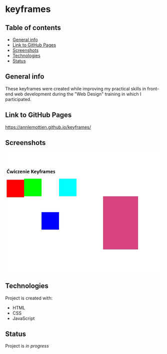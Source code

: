 # keyframes
## Table of contents
* [General info](#general-info)
* [Link to GitHub Pages](#link-to-gitHub-pages)
* [Screenshots](#screenshots)
* [Technologies](#technologies)
* [Status](#status)

## General info
These keyframes were created while improving my practical skills in front-end web development during the "Web Design" training in which I participated.

## Link to GitHub Pages
https://annlemottien.github.io/keyframes/

## Screenshots
![screenshot](screenshot.jpg)

## Technologies
Project is created with:
* HTML
* CSS
* JavaScript

## Status
Project is _in progress_
